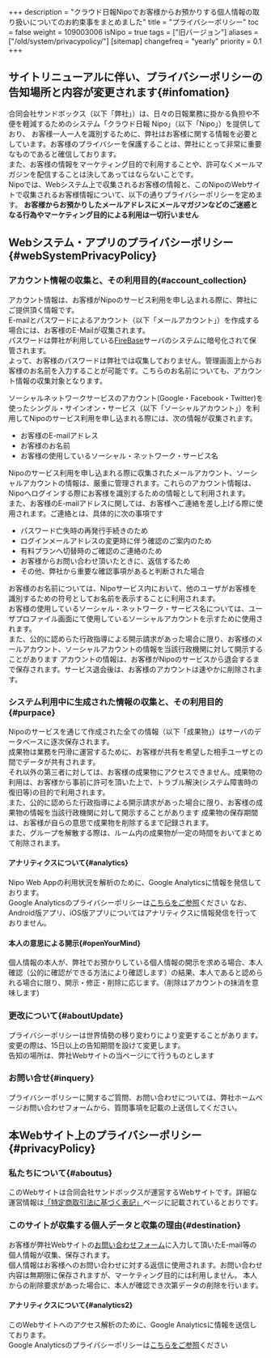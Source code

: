 +++
description = "クラウド日報Nipoでお客様からお預かりする個人情報の取り扱いについてのお約束事をまとめました"
title = "プライバシーポリシー"
toc = false
weight = 109003006
isNipo = true
tags = ["旧バージョン"]
aliases = ["/old/system/privacypolicy/"]
[sitemap]
  changefreq = "yearly"
  priority = 0.1
+++


## サイトリニューアルに伴い、プライバシーポリシーの告知場所と内容が変更されます{#infomation}

合同会社サンドボックス（以下「弊社」）は、日々の日報業務に掛かる負担や不便を軽減するためのシステム「クラウド日報 Nipo」（以下「Nipo」）を提供しており、
お客様一人一人を識別するために、弊社はお客様に関する情報を必要としています。お客様のプライバシーを保護することは、弊社にとって非常に重要なものであると確信しております。  
また、お客様の情報をマーケティング目的で利用することや、許可なくメールマガジンを配信することは決してあってはならないことです。  
Nipoでは、Webシステム上で収集されるお客様の情報と、このNipoのWebサイトで収集されるお客様情報について、以下の通りプライバシーポリシーを定めます。
**お客様からお預かりしたメールアドレスにメールマガジンなどのご迷惑となる行為やマーケティング目的による利用は一切行いません**

## Webシステム・アプリのプライバシーポリシー{#webSystemPrivacyPolicy}

### アカウント情報の収集と、その利用目的{#account_collection}

アカウント情報は、お客様がNipoのサービス利用を申し込まれる際に、弊社にご提供頂く情報です。  
E-mailとパスワードによるアカウント（以下「メールアカウント」）を作成する場合には、お客様のE-Mailが収集されます。  
パスワードは弊社が利用している[FireBase](https://firebase.google.com/)サーバのシステムに暗号化されて保管されます。  
よって、お客様のパスワードは弊社では収集しておりません。管理画面上からお客様のお名前を入力することが可能です。こちらのお名前についても、アカウント情報の収集対象となります。

ソーシャルネットワークサービスのアカウント(Google・Facebook・Twitter)を使ったシングル・サインオン・サービス（以下「ソーシャルアカウント」）を利用してNipoのサービス利用を申し込まれる際には、次の情報が収集されます。

- お客様のE-mailアドレス
- お客様のお名前
- お客様の使用しているソーシャル・ネットワーク・サービス名

Nipoのサービス利用を申し込まれる際に収集されたメールアカウント、ソーシャルアカウントの情報は、厳重に管理されます。これらのアカウント情報は、Nipoへログインする際にお客様を識別するための情報として利用されます。  
また、お客様のE-mailアドレスに関しては、お客様へご連絡を差し上げる際に使用されます。ご連絡とは、具体的に次の事項です

- パスワード亡失時の再発行手続きのため
- ログインメールアドレスの変更時に伴う確認のご案内のため
- 有料プランへ切替時のご確認のご連絡のため
- お客様からお問い合わせ頂いたときに、返信するため
- その他、弊社から重要な確認事項があると判断された場合

お客様のお名前については、Nipoサービス内において、他のユーザがお客様を識別するための符号としてお名前を表示することに利用されます。  
お客様の使用しているソーシャル・ネットワーク・サービス名については、ユーザプロファイル画面にて使用しているソーシャルアカウントを示すために使用されます。  
また、公的に認めらた行政指導による開示請求があった場合に限り、お客様のメールアカウント、ソーシャルアカウントの情報を当該行政機関に対して開示することがあります
アカウントの情報は、お客様がNipoのサービスから退会するまで保存されます。サービス退会後は、お客様のアカウントは速やかに削除されます。

### システム利用中に生成された情報の収集と、その利用目的{#purpace}

Nipoのサービスを通じて作成された全ての情報（以下「成果物」）はサーバのデータベースに逐次保存されます。  
成果物は業務を円滑に運営するために、お客様が共有を希望した相手ユーザとの間でデータが共有されます。  
それ以外の第三者に対しては、お客様の成果物にアクセスできません。成果物の利用は、お客様から事前に許可を頂いた上で、トラブル解決(システム障害時の復旧等)の目的で利用されます。  
また、公的に認めらた行政指導による開示請求があった場合に限り、お客様の成果物の情報を当該行政機関に対して開示することがあります
成果物の保存期間は、お客様が自らの意思で成果物を削除するまで記録されます。  
また、グループを解散する際は、ルーム内の成果物が一定の時間をおいてまとめて削除されます。

#### アナリティクスについて{#analytics}

Nipo Web Appの利用状況を解析のために、Google Analyticsに情報を発信しております。  
Google Analyticsのプライバシーポリシーは[こちらをご参照](https://www.google.com/analytics/terms/jp.html)ください
なお、Android版アプリ、iOS版アプリについてはアナリティクスに情報発信を行っておりません。

#### 本人の意思による開示{#openYourMind}

個人情報の本人が、弊社でお預かりしている個人情報の開示を求める場合、本人確認（公的に確認ができる方法により確認します）の結果、本人であると認められる場合に限り、開示・修正・削除に応じます。（削除はアカウントの抹消を意味します)

### 更改について{#aboutUpdate}

プライバシーポリシーは世界情勢の移り変わりにより変更することがあります。変更の際は、15日以上の告知期間を設けて変更します。  
告知の場所は、弊社Webサイトの当ページにて行うものとします

### お問い合せ{#inquery}

プライバシーポリシーに関するご質問、お問い合わせについては、弊社ホームページお問い合わせフォームから、質問事項を記載の上送信してください。

## 本Webサイト上のプライバシーポリシー{#privacyPolicy}

### 私たちについて{#aboutus}

このWebサイトは合同会社サンドボックスが運営するWebサイトです。詳細な運営情報は[「特定商取引法に基づく表記」](/docs/system/business-deal/)ページに記載されているとおりです。

### このサイトが収集する個人データと収集の理由{#destination}

お客様が弊社Webサイトの[お問い合わせフォーム](/docs/system/inquery/)に入力して頂いたE-mail等の個人情報が収集、保存されます。  
個人情報はお客様へのお問い合わせに対する返信に使用されます。お問い合わせ内容は無期限に保存されますが、マーケティング目的には利用しません。
本人からの削除要求があった場合に、本人が確認でき次第データの削除を行います。

#### アナリティクスについて{#analytics2}

このWebサイトへのアクセス解析のために、Google Analyticsに情報を送信しております。  
Google Analyticsのプライバシーポリシーは[こちらをご参照](https://www.google.com/analytics/terms/jp.html)ください
